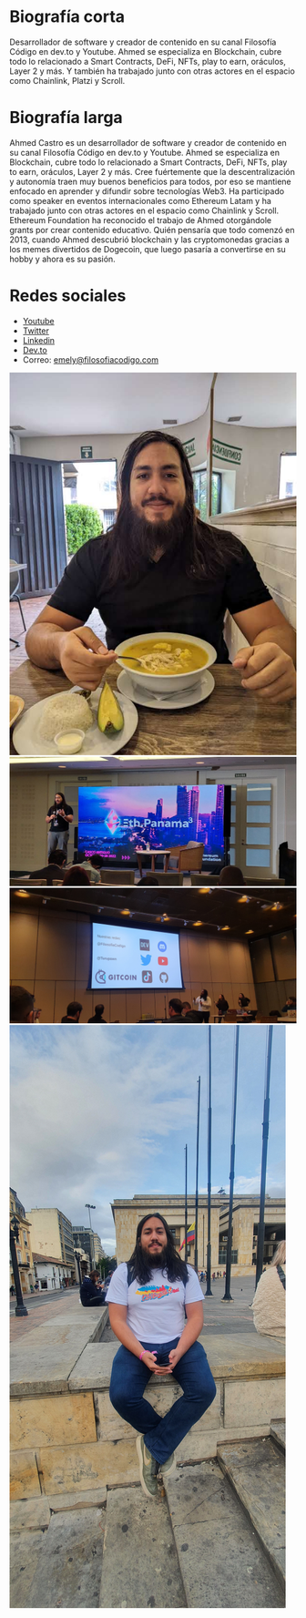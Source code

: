 # Biografía corta

Desarrollador de software y creador de contenido en su canal Filosofía Código en dev.to y Youtube. Ahmed se especializa en Blockchain, cubre todo lo relacionado a Smart Contracts, DeFi, NFTs, play to earn, oráculos, Layer 2 y más. Y también ha trabajado junto con otras actores en el espacio como Chainlink, Platzi y Scroll.

# Biografía larga

Ahmed Castro es un desarrollador de software y creador de contenido en su canal Filosofía Código en dev.to y Youtube. Ahmed se especializa en Blockchain, cubre todo lo relacionado a Smart Contracts, DeFi, NFTs, play to earn, oráculos, Layer 2 y más. Cree fuértemente que la descentralización y autonomía traen muy buenos beneficios para todos, por eso se mantiene enfocado en aprender y difundir sobre tecnologías Web3. Ha participado como speaker en eventos internacionales como Ethereum Latam y ha trabajado junto con otras actores en el espacio como Chainlink y Scroll. Ethereum Foundation ha reconocido el trabajo de Ahmed otorgándole grants por crear contenido educativo. Quién pensaría que todo comenzó en 2013, cuando Ahmed descubrió blockchain y las cryptomonedas gracias a los memes divertidos de Dogecoin, que luego pasaría a convertirse en su hobby y ahora es su pasión.

# Redes sociales

* [Youtube](https://www.youtube.com/channel/UCNRB4tgwp09z4391JRjEsRA)
* [Twitter](https://twitter.com/FilosofiaCodigo)
* [Linkedin](https://www.linkedin.com/company/filosofia-codigo/)
* [Dev.to](https://dev.to/turupawn)
* Correo: emely@filosofiacodigo.com

![](https://raw.githubusercontent.com/FilosofiaCodigo/PressKit/main/img/01.jpg)
![](https://raw.githubusercontent.com/FilosofiaCodigo/PressKit/main/img/02.png)
![](https://raw.githubusercontent.com/FilosofiaCodigo/PressKit/main/img/03.jpg)
![](https://raw.githubusercontent.com/FilosofiaCodigo/PressKit/main/img/04.jpg)
